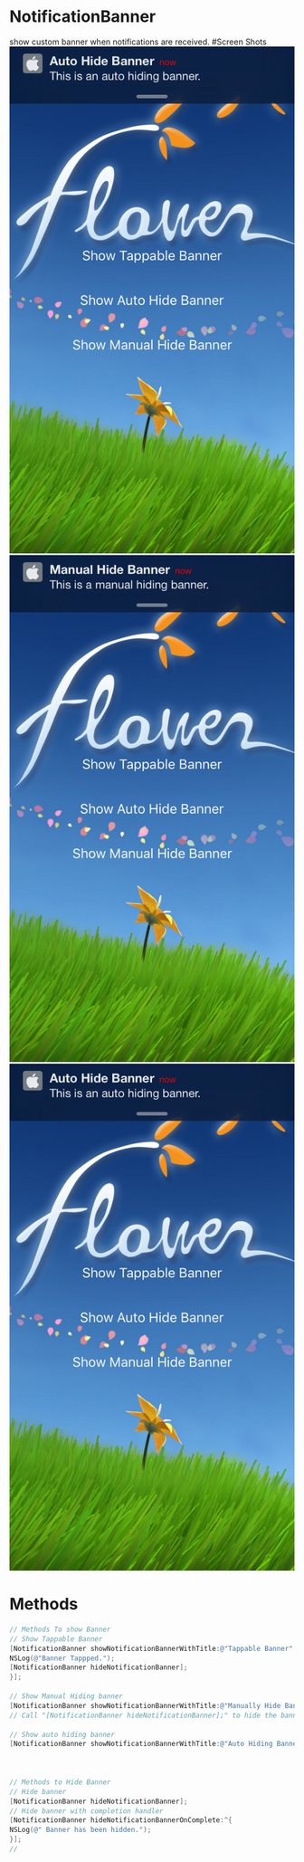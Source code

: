 # NotificationBanner
show custom banner when notifications are received.
#Screen Shots
![Auto Hide Banner](https://github.com/vidhannandi/NotificationBanner/blob/content/Content/autoHide.png "Auto hiding Banner")
![Manual Hide Banner](https://github.com/vidhannandi/NotificationBanner/blob/content/Content/manual.png "Manual hiding Banner")
![Tappable Banner](https://github.com/vidhannandi/NotificationBanner/blob/content/Content/autoHide.png "Tappable Banner")

# Methods
```ObjectiveC
// Methods To show Banner
// Show Tappable Banner
[NotificationBanner showNotificationBannerWithTitle:@"Tappable Banner" message:@"This is a tappable banner."  isAutoHide:false onTap:^{
NSLog(@"Banner Tappped.");
[NotificationBanner hideNotificationBanner];
}];

// Show Manual Hiding banner
[NotificationBanner showNotificationBannerWithTitle:@"Manually Hide Banner" message:@"This is a manual hiding banner."  isAutoHide:false];
// Call "[NotificationBanner hideNotificationBanner];" to hide the banner

// Show auto hiding banner
[NotificationBanner showNotificationBannerWithTitle:@"Auto Hiding Banner" message:@"This is an auto hiding banner."  isAutoHide:true];



// Methods to Hide Banner
// Hide banner
[NotificationBanner hideNotificationBanner];
// Hide banner with completion handler
[NotificationBanner hideNotificationBannerOnComplete:^{
NSLog(@" Banner has been hidden.");
}];
// 
```
